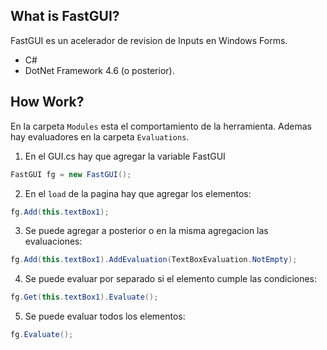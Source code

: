 ## What is FastGUI?

FastGUI es un acelerador de revision de Inputs en Windows Forms.

- C#
- DotNet Framework 4.6 (o posterior).

## How Work?

En la carpeta `Modules` esta el comportamiento de la herramienta. Ademas hay evaluadores en la carpeta `Evaluations`.

1. En el GUI.cs hay que agregar la variable FastGUI
```cs
FastGUI fg = new FastGUI();
```
2. En el `load` de la pagina hay que agregar los elementos:
```cs
fg.Add(this.textBox1);
```
3. Se puede agregar a posterior o en la misma agregacion las evaluaciones:
```cs
fg.Add(this.textBox1).AddEvaluation(TextBoxEvaluation.NotEmpty);
```
4. Se puede evaluar por separado si el elemento cumple las condiciones:
```cs
fg.Get(this.textBox1).Evaluate();
```
5. Se puede evaluar todos los elementos:
```cs
fg.Evaluate();
```
